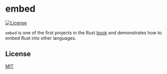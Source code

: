# embed
[![License](https://img.shields.io/badge/license-MIT-3f3f3f.svg)](http://choosealicense.com/licenses/mit)

`embed` is one of the first projects in the Rust [book](https://doc.rust-lang.org/stable/book/rust-inside-other-languages.html) and demonstrates how to embed Rust into other languages.

## License
[MIT](LICENSE)
